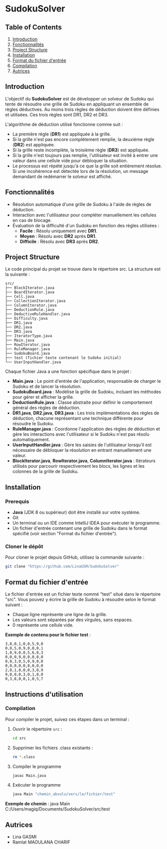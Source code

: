 # SudokuSolver

## Table of Contents
1. [Introduction](#introduction)
2. [Fonctionnalités](#fonctionnalités)
3. [Project Structure](#project-structure)
4. [Installation](#installation)
5. [Format du fichier d'entrée](#format-du-fichier-dentrée)
6. [Compilation](#compilation)
7. [Autrices](#autrices)

## Introduction

L'objectif du **SudokuSolver** est de développer un solveur de Sudoku qui tente de résoudre une grille de Sudoku en appliquant un ensemble de règles déductives. Au moins trois règles de déduction doivent être définies et utilisées. Ces trois règles sont DR1, DR2 et DR3.

L'algorithme de déduction utilisé fonctionne comme suit :
  - La première règle (**DR1**) est appliquée à la grille.
  - Si la grille n'est pas encore complètement remplie, la deuxième règle (**DR2**) est appliquée.
  - Si la grille reste incomplète, la troisième règle (**DR3**) est appliquée.
  - Si la grille n'est toujours pas remplie, l'utilisateur est invité à entrer une valeur dans une cellule vide pour débloquer la situation.
  - Le processus est répété jusqu'à ce que la grille soit entièrement résolue. Si une incohérence est détectée lors de la résolution, un message demandant de redémarrer le solveur est affiché.

## Fonctionnalités
- Résolution automatique d'une grille de Sudoku à l'aide de règles de déduction.
- Interaction avec l'utilisateur pour compléter manuellement les cellules en cas de blocage.
- Évaluation de la difficulté d'un Sudoku en fonction des règles utilisées :
  - **Facile** : Résolu uniquement avec **DR1**.
  - **Moyen** : Résolu avec **DR2** après **DR1**.
  - **Difficile** : Résolu avec **DR3** après **DR2**.

## Project Structure

Le code principal du projet se trouve dans le répertoire src. La structure est la suivante :

```plaintext
src/
├── BlockIterator.java
├── BoardIterator.java
├── Cell.java
├── CollectionIterator.java
├── ColumnIterator.java
├── DeductionRule.java
├── DeductiveRuleHandler.java
├── Difficulty.java
├── DR1.java
├── DR2.java
├── DR3.java
├── IteratorType.java
├── Main.java
├── RowIterator.java
├── RuleManager.java
├── SudokuBoard.java
├── test (fichier texte contenant le Sudoku initial)
└── UserInputHandler.java
```



Chaque fichier Java a une fonction spécifique dans le projet :

- **Main.java** : Le point d'entrée de l'application, responsable de charger le Sudoku et de lancer la résolution.
- **SudokuBoard.java** : Modélise la grille de Sudoku, incluant les méthodes pour gérer et afficher la grille.
- **DeductionRule.java** : Classe abstraite pour définir le comportement général des règles de déduction.
- **DR1.java**, **DR2.java**, **DR3.java** : Les trois implémentations des règles de déduction, chacune représentant une technique différente pour résoudre le Sudoku.
- **RuleManager.java** : Coordonne l'application des règles de déduction et gère les interactions avec l'utilisateur si le Sudoku n'est pas résolu automatiquement.
- **UserInputHandler.java** : Gère les saisies de l'utilisateur lorsqu'il est nécessaire de débloquer la résolution en entrant manuellement une valeur.
- **BlockIterator.java**, **RowIterator.java**, **ColumnIterator.java** : Itérateurs utilisés pour parcourir respectivement les blocs, les lignes et les colonnes de la grille de Sudoku.

## Installation

### Prerequis
- **Java** (JDK 8 ou supérieur) doit être installé sur votre système.
- Git
- Un terminal ou un IDE comme IntelliJ IDEA pour exécuter le programme.
- Un fichier d'entrée contenant une grille de Sudoku dans le format spécifié (voir section "Format du fichier d'entrée").

### Cloner le dépôt
Pour cloner le projet depuis GitHub, utilisez la commande suivante :
```bash
git clone "https://github.com/LinaGSM/SudokuSolver"
```

## Format du fichier d'entrée
Le fichier d'entrée est un fichier texte nommé "test" situé dans le répertoire "src". Vous pouvez y écrire la grille de Sudoku à résoudre selon le format suivant :
- Chaque ligne représente une ligne de la grille.
- Les valeurs sont séparées par des virgules, sans espaces.
- 0 représente une cellule vide.

**Exemple de contenu pour le fichier test** :
```
3,8,0,1,0,0,5,9,0
0,0,5,0,9,0,0,0,1
1,0,9,0,0,5,6,0,3
0,0,0,9,0,0,0,0,0
0,0,3,0,5,0,9,0,0
0,0,0,0,0,8,0,0,0
2,0,1,8,0,0,3,0,9
9,0,0,0,3,0,1,0,0
0,3,8,0,0,1,0,5,7
```

## Instructions d'utilisation
### Compilation
Pour compiler le projet, suivez ces étapes dans un terminal :
1. Ouvrir le répertoire `src` :
   ```bash
   cd src
   ```
2. Supprimer les fichiers .class existants :
   ```bash
   rm *.class
   ```
3. Compiler le programme
   ```bash
   javac Main.java
   ```
4. Exécuter le programme
   ```bash
   java Main "chemin_absolu/vers/le/fichier/test"
   ```
**Exemple de chemin** : java Main C:/Users/magiq/Documents/SudokuSolver/src/test

## Autrices
  - Lina GASMI
  - Ramlat MAOULANA CHARIF
